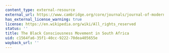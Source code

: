 ```yaml
---
content_type: external-resource
external_url: https://www.cambridge.org/core/journals/journal-of-modern-african-studies/article/abs/black-consciousness-movement-in-south-africa/E9272439A787433DF64EA463594C6C36
has_external_license_warning: true
license: https://en.wikipedia.org/wiki/All_rights_reserved
status: ''
title: The Black Consciousness Movement in South Africa
uid: c1564fa6-35f1-40cc-9222-70dea405655e
wayback_url: ''
---
```

